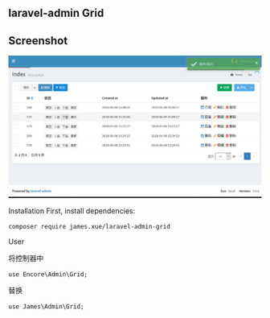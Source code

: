 ## laravel-admin Grid

## Screenshot

![screenshot](https://github.com/xiaoxuan6/laravel-admin-sortable/blob/master/20190225154750.png)

Installation
First, install dependencies:

    composer require james.xue/laravel-admin-grid
    
    
User 

将控制器中
       
    use Encore\Admin\Grid;
       
替换

    use James\Admin\Grid;


